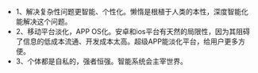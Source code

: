 * 1、解决复杂性问题更智能、个性化。懒惰是根植于人类的本性，深度智能化能解决这个问题。
* 2、移动平台淡化，APP OS化。安卓和ios平台有天然的局限性，因为其阻碍了信息的低成本流通、开发成本太高。超级APP能淡化平台，给用户更多方便。
* 3、个体都是自私的，强者恒强。智能系统会主宰世界。
